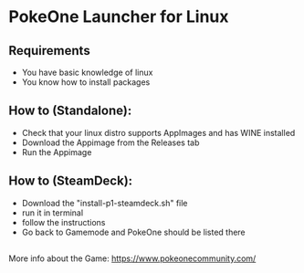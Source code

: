 # PokeOne Launcher for Linux


## Requirements
- You have basic knowledge of linux
- You know how to install packages




## How to (Standalone):
- Check that your linux distro supports AppImages and has WINE installed
- Download the Appimage from the Releases tab
- Run the Appimage

## How to (SteamDeck):
- Download the "install-p1-steamdeck.sh" file
- run it in terminal
- follow the instructions
- Go back to Gamemode and PokeOne should be listed there

##
More info about the Game:
https://www.pokeonecommunity.com/
